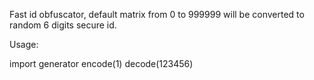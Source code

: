 Fast id obfuscator, default matrix from 0 to 999999 will be converted to random 6 digits secure id.

Usage:

import generator
encode(1)
decode(123456)
